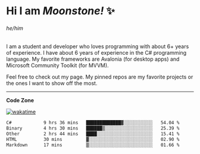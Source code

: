 
<!--
**MoonstoneStudios/MoonstoneStudios** is a ✨ _special_ ✨ repository because its `README.md` (this file) appears on your GitHub profile.

Here are some ideas to get you started:

- 🔭 I’m currently working on ...
- 🌱 I’m currently learning ...
- 👯 I’m looking to collaborate on ...
- 🤔 I’m looking for help with ...
- 💬 Ask me about ...
- 📫 How to reach me: ...
- 😄 Pronouns: ...
- ⚡ Fun fact: ...
-->

# Hi I am _Moonstone!_  ✨
###### he/him

I am a student and developer who loves programming with about 6+ years of experience. 
I have about 6 years of experience in the C# programming language. 
My favorite frameworks are Avalonia (for desktop apps) and Microsoft Community Toolkit (for MVVM).

Feel free to check out my page. My pinned repos are my favorite projects or the ones I want to show off the most. 

---

**Code Zone**


[![wakatime](https://wakatime.com/badge/user/35c755da-7226-42ef-89f9-892c03fbcf7e.svg?style=for-the-badge)](https://wakatime.com/@35c755da-7226-42ef-89f9-892c03fbcf7e)
<!--START_SECTION:waka-->

```txt
C#            9 hrs 36 mins   █████████████▓░░░░░░░░░░░   54.04 %
Binary        4 hrs 30 mins   ██████▒░░░░░░░░░░░░░░░░░░   25.39 %
Other         2 hrs 44 mins   ████░░░░░░░░░░░░░░░░░░░░░   15.41 %
HTML          30 mins         ▓░░░░░░░░░░░░░░░░░░░░░░░░   02.90 %
Markdown      17 mins         ▒░░░░░░░░░░░░░░░░░░░░░░░░   01.66 %
```

<!--END_SECTION:waka-->
